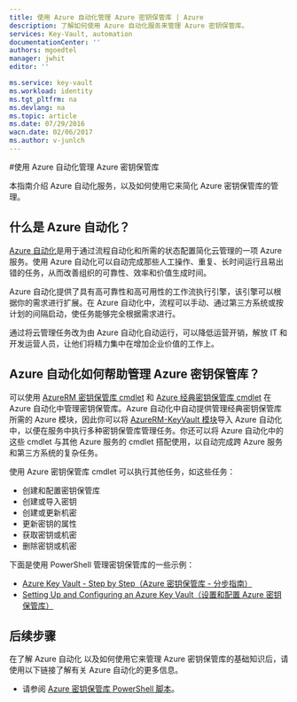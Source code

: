 ```yaml
---
title: 使用 Azure 自动化管理 Azure 密钥保管库 | Azure
description: 了解如何使用 Azure 自动化服务来管理 Azure 密钥保管库。
services: Key-Vault, automation
documentationCenter: ''
authors: mgoedtel
manager: jwhit
editor: ''

ms.service: key-vault
ms.workload: identity
ms.tgt_pltfrm: na
ms.devlang: na
ms.topic: article
ms.date: 07/29/2016
wacn.date: 02/06/2017
ms.author: v-junlch
---
```


#使用 Azure 自动化管理 Azure 密钥保管库

本指南介绍 Azure 自动化服务，以及如何使用它来简化 Azure 密钥保管库的管理。

## 什么是 Azure 自动化？

[Azure 自动化](https://www.azure.cn/home/features/automation/)是用于通过流程自动化和所需的状态配置简化云管理的一项 Azure 服务。使用 Azure 自动化可以自动完成那些人工操作、重复、长时间运行且易出错的任务，从而改善组织的可靠性、效率和价值生成时间。

Azure 自动化提供了具有高可靠性和高可用性的工作流执行引擎，该引擎可以根据你的需求进行扩展。在 Azure 自动化中，流程可以手动、通过第三方系统或按计划的间隔启动，使任务能够完全根据需求进行。

通过将云管理任务改为由 Azure 自动化自动运行，可以降低运营开销，解放 IT 和开发运营人员，让他们将精力集中在增加企业价值的工作上。

## Azure 自动化如何帮助管理 Azure 密钥保管库？

可以使用 [AzureRM 密钥保管库 cmdlet](https://www.powershellgallery.com/packages/AzureRM.KeyVault/1.1.4) 和 [Azure 经典密钥保管库 cmdlet](https://msdn.microsoft.com/zh-cn/library/azure/dn868052.aspx) 在 Azure 自动化中管理密钥保管库。Azure 自动化中自动提供管理经典密钥保管库所需的 Azure 模块，因此你可以将 [AzureRM-KeyVault 模块](https://www.powershellgallery.com/packages/AzureRM.KeyVault/1.1.4)导入 Azure 自动化中，以便在服务中执行多种密钥保管库管理任务。你还可以将 Azure 自动化中的这些 cmdlet 与其他 Azure 服务的 cmdlet 搭配使用，以自动完成跨 Azure 服务和第三方系统的复杂任务。

使用 Azure 密钥保管库 cmdlet 可以执行其他任务，如这些任务：

- 创建和配置密钥保管库
- 创建或导入密钥
- 创建或更新机密
- 更新密钥的属性
- 获取密钥或机密
- 删除密钥或机密

下面是使用 PowerShell 管理密钥保管库的一些示例：
- [Azure Key Vault - Step by Step（Azure 密钥保管库 - 分步指南）](https://blogs.technet.microsoft.com/kv/2015/06/02/azure-key-vault-step-by-step/)
- [Setting Up and Configuring an Azure Key Vault（设置和配置 Azure 密钥保管库）](https://www.simple-talk.com/cloud/platform-as-a-service/setting-up-and-configuring-an-azure-key-vault/)

## 后续步骤

在了解 Azure 自动化 以及如何使用它来管理 Azure 密钥保管库的基础知识后，请使用以下链接了解有关 Azure 自动化的更多信息。

- 请参阅 [Azure 密钥保管库 PowerShell 脚本](https://gallery.technet.microsoft.com/scriptcenter/site/search?query=azure%20key%20vault&f%5B0%5D.Value=azure%20key%20vault&f%5B0%5D.Type=SearchText&ac=5)。

<!---HONumber=Mooncake_Quality_Review_0125_2017-->